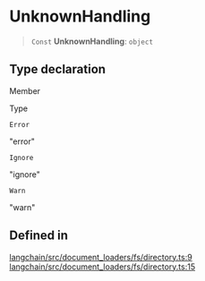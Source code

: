 UnknownHandling
===============

> `Const` **UnknownHandling**: `object`

Type declaration[](#type-declaration "Direct link to Type declaration")
------------------------------------------------------------------------

Member

Type

`Error`

"error"

`Ignore`

"ignore"

`Warn`

"warn"

Defined in[](#defined-in "Direct link to Defined in")
------------------------------------------------------

[langchain/src/document\_loaders/fs/directory.ts:9](https://github.com/hwchase17/langchainjs/blob/1c1274d/langchain/src/document_loaders/fs/directory.ts#L9) [langchain/src/document\_loaders/fs/directory.ts:15](https://github.com/hwchase17/langchainjs/blob/1c1274d/langchain/src/document_loaders/fs/directory.ts#L15)